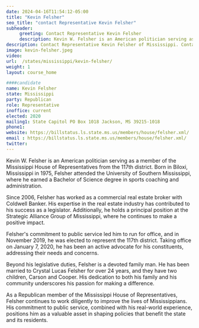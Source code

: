 ```yaml
---
date: 2024-04-16T11:54:12-05:00
title: "Kevin Felsher"
seo_title: "contact Representative Kevin Felsher"
subheader:
     greeting: Contact Representative Kevin Felsher
     description: Kevin W. Felsher is an American politician serving as a member of the Mississippi House of Representatives from the 117th district. Born in Biloxi, Mississippi in 1975, Felsher attended the University of Southern Mississippi, where he earned a Bachelor of Science degree in sports coaching and administration.
description: Contact Representative Kevin Felsher of Mississippi. Contact information for Kevin Felsher includes email address, phone number, and mailing address.
image: kevin-felsher.jpeg
video:
url:  /states/mississippi/kevin-felsher/
weight: 1
layout: course_home

####candidate
name: Kevin Felsher
state: Mississippi
party: Republican
role: Representative
inoffice: current
elected: 2020
mailing1: State Capitol PO Box 1018 Jackson, MS 39215-1018
phone1:
website: https://billstatus.ls.state.ms.us/members/house/felsher.xml/
email : https://billstatus.ls.state.ms.us/members/house/felsher.xml/
twitter:
---
```


Kevin W. Felsher is an American politician serving as a member of the Mississippi House of Representatives from the 117th district. Born in Biloxi, Mississippi in 1975, Felsher attended the University of Southern Mississippi, where he earned a Bachelor of Science degree in sports coaching and administration.

Since 2006, Felsher has worked as a commercial real estate broker with Coldwell Banker. His expertise in the real estate industry has contributed to his success as a legislator. Additionally, he holds a principal position at the Strategic Alliance Group of Mississippi, where he continues to make a positive impact.

Felsher's commitment to public service led him to run for office, and in November 2019, he was elected to represent the 117th district. Taking office on January 7, 2020, he has been an active advocate for his constituents, addressing their needs and concerns.

Beyond his legislative duties, Felsher is a devoted family man. He has been married to Crystal Lucas Felsher for over 24 years, and they have two children, Carson and Cooper. His dedication to both his family and his community underscores his passion for making a difference.

As a Republican member of the Mississippi House of Representatives, Felsher continues to work diligently to improve the lives of Mississippians. His commitment to public service, combined with his real-world experience, positions him as a valuable asset in shaping policies that benefit the state and its residents.
